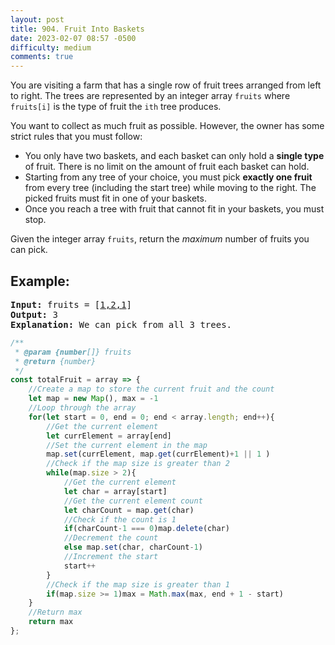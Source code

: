 ```yaml
---
layout: post
title: 904. Fruit Into Baskets
date: 2023-02-07 08:57 -0500
difficulty: medium
comments: true
---
```


You are visiting a farm that has a single row of fruit trees arranged from left to right. The trees are represented by an integer array `fruits` where `fruits[i]` is the type of fruit the `ith` tree produces.

You want to collect as much fruit as possible. However, the owner has some strict rules that you must follow:

- You only have two baskets, and each basket can only hold a **single type** of fruit. There is no limit on the amount of fruit each basket can hold.
- Starting from any tree of your choice, you must pick **exactly one fruit** from every tree (including the start tree) while moving to the right. The picked fruits must fit in one of your baskets.
- Once you reach a tree with fruit that cannot fit in your baskets, you must stop.

Given the integer array `fruits`, return the _maximum_ number of fruits you can pick.

## Example:

<pre><strong>Input:</strong> fruits = [<u>1,2,1</u>]
<strong>Output:</strong> 3
<strong>Explanation:</strong> We can pick from all 3 trees.
</pre>

```javascript
/**
 * @param {number[]} fruits
 * @return {number}
 */
const totalFruit = array => {
    //Create a map to store the current fruit and the count
    let map = new Map(), max = -1
    //Loop through the array
    for(let start = 0, end = 0; end < array.length; end++){
        //Get the current element
        let currElement = array[end]
        //Set the current element in the map
        map.set(currElement, map.get(currElement)+1 || 1 )
        //Check if the map size is greater than 2
        while(map.size > 2){
            //Get the current element
            let char = array[start]
            //Get the current element count
            let charCount = map.get(char)
            //Check if the count is 1
            if(charCount-1 === 0)map.delete(char)
            //Decrement the count
            else map.set(char, charCount-1)
            //Increment the start
            start++
        }
        //Check if the map size is greater than 1
        if(map.size >= 1)max = Math.max(max, end + 1 - start)
    }
    //Return max
    return max
};
```
